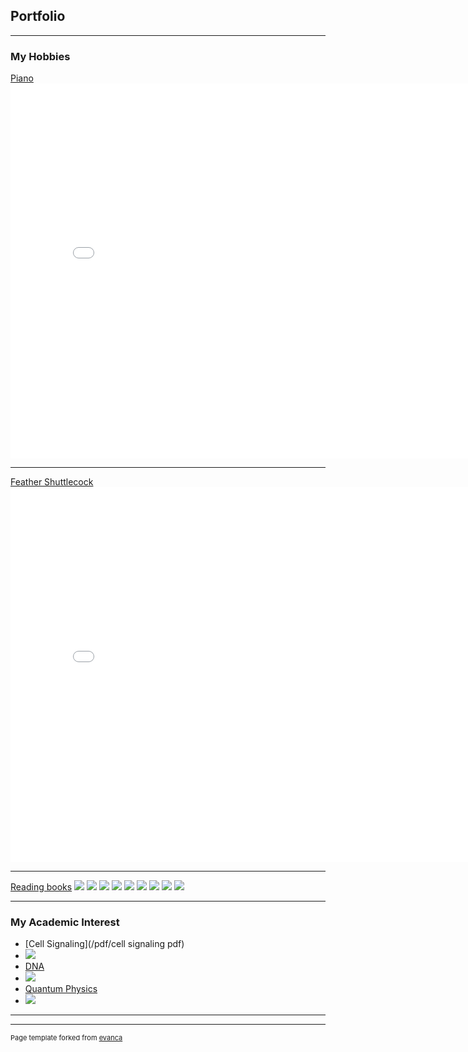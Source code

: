## Portfolio

---

### My Hobbies 

[Piano](/sample_page)
<embed src="videoplayback.mp4?raw=true" autostart="false" height="600" width="800" />


---
[Feather Shuttlecock](/pdf/sample_presentation.pdf)
<embed src="20170725-upower_CJC3yo5K.mp4?raw=true" autostart="false" height="600" width="800" />


---
[Reading books](http://example.com/)
<img src="images/book image.jpg?raw=true"/>
<img src="images/余華 book image.jpg?raw=true"/>
<img src="images/book 人的兒子.jpg?raw=true"/>
<img src="images/豐子愷 book image.jpg?raw=true"/>
<img src="images/周國平 book image.jpg?raw=true"/>
<img src="images/albert camus book pic.jpg?raw=true"/>
<img src="images/book my brilliant friend.jpeg"/>
<img src="images/harry potter book pic.jpg?raw=true"/>
<img src="images/albert sisyphus.jpg?raw=true"/>

---

### My Academic Interest

- [Cell Signaling](/pdf/cell signaling pdf) 
- <img src="images/cell signaling image.jpg?raw=true"/>
- [DNA](https://en.wikipedia.org/wiki/DNA)
- <img src="images/book image.jpg?raw=true"/>
- [Quantum Physics](/pdf/quantum.pdf)
- <img src="images/book image.jpg?raw=true"/>


---




---
<p style="font-size:11px">Page template forked from <a href="https://github.com/evanca/quick-portfolio">evanca</a></p>
<!-- Remove above link if you don't want to attibute -->
